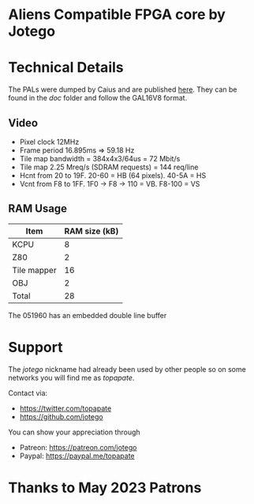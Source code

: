 # Aliens Compatible FPGA core by Jotego

# Technical Details

The PALs were dumped by Caius and are published [here](https://wiki.pldarchive.co.uk/index.php?title=Aliens). They can be found in the _doc_ folder and follow the GAL16V8 format.

## Video

- Pixel clock 12MHz
- Frame period 16.895ms => 59.18 Hz
- Tile map bandwidth = 384x4x3/64us = 72 Mbit/s
- Tile map 2.25 Mreq/s (SDRAM requests) = 144 req/line
- Hcnt from 20 to 19F. 20-60 = HB (64 pixels). 40-5A = HS
- Vcnt from F8 to 1FF. 1F0 -> F8 -> 110 = VB. F8-100 = VS

## RAM Usage

Item        | RAM size (kB)
------------|-----------
KCPU        |  8
Z80         |  2
Tile mapper | 16
OBJ         |  2
Total       | 28

The 051960 has an embedded double line buffer

# Support

The *jotego* nickname had already been used by other people so on some networks
you will find me as *topapate*.

Contact via:
* https://twitter.com/topapate
* https://github.com/jotego

You can show your appreciation through
* Patreon: https://patreon.com/jotego
* Paypal: https://paypal.me/topapate

# Thanks to May 2023 Patrons